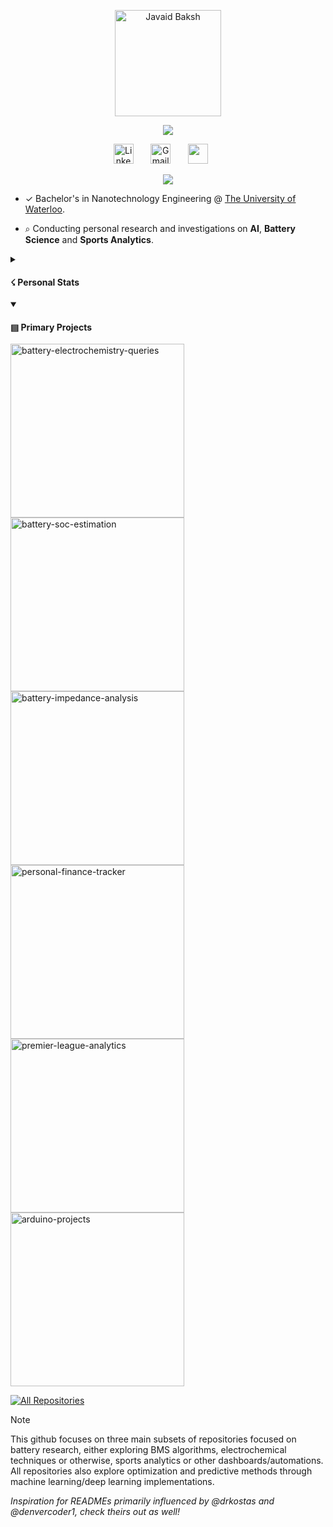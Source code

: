 <p align="center">
  <a href="https://github.com/javaidb">
    <img src="https://github.com/user-attachments/assets/b17c4766-aca4-4ebe-b7ba-80ed546d61c8" width= "170" alt="Javaid Baksh" /></a>
</p>

<p align="center">
    <a href="https://github.com/javaidb">
    <img src="https://readme-typing-svg.demolab.com/?lines=Battery+Engineer+&nbsp;+Researcher+&nbsp;+Data+Analyst;Battery+Modeling+&nbsp;AI+&nbsp;Football+Analytics;Always+curious,+Always+learning.+&font=Fira%20Code&center=true&width=440&height=45&color=50e74c&vCenter=true&pause=1000&size=15" />
    </a>
</p>

<!-- Social icons section -->
<p align="center">
  <a href="https://www.linkedin.com/in/javaidb/"><img width="32px" alt="LinkedIn" title="LinkedIn" src="https://github.com/user-attachments/assets/c53bea09-aaa9-4c06-97a9-7d363e0c0f97"/></a>
  &#8287;&#8287;&#8287;&#8287;&#8287;
  <a href="mailto:javaidbaksh@gmail.com"><img width="32px" alt="Gmail" title="Gmail" src="https://github.com/user-attachments/assets/b60f8ec6-fbdc-4a16-92b0-5fca54ae275d"/></a>
  &#8287;&#8287;&#8287;&#8287;&#8287;
  <a href="https://pypi.org/user/javaid/" alt="PyPi" title="PyPi"><img width="32px" src="https://github.com/user-attachments/assets/89c72291-f065-4431-aada-93f3cf7070cf"/></a>
  &#8287;&#8287;&#8287;&#8287;&#8287;
</p>

<!--  Github stats -->

<p align="center">
  <a href="https://github.com/javaidb">
      <img src="https://github-stats-alpha.vercel.app/api?username=javaidb&cc=22272e&tc=50e74c&ic=fff&bc=0000">
  </a>
</p>

* ✓ Bachelor's in Nanotechnology Engineering  @ [The University of Waterloo](https://uwaterloo.ca/future-students/programs/nanotechnology-engineering/). 

* ⌕ Conducting personal research and investigations on **AI**, **Battery Science** and **Sports Analytics**.

<!--  Github repository stats -->

<details>
  <summary><h4>☇ Personal Stats</h4></summary>

  ![](http://github-profile-summary-cards.vercel.app/api/cards/profile-details?username=javaidb&theme=dracula) 
  
  ![](http://github-profile-summary-cards.vercel.app/api/cards/repos-per-language?username=javaidb&theme=dracula) 
  ![](http://github-profile-summary-cards.vercel.app/api/cards/most-commit-language?username=javaidb&theme=dracula)

</details>
<details open> 
  <summary><h4>▤ Primary Projects</h4></summary>

  <!-- Repo info cards - https://github.com/anuraghazra/github-readme-stats -->
  <!-- Small repo cards (fork) - https://github.com/DenverCoder1/github-readme-stats -->
  <p align="left">
    <a href="https://github.com/javaidb/battery-electrochemistry-queries"><img width="278" src="https://denvercoder1-github-readme-stats.vercel.app/api/pin/?username=javaidb&repo=battery-electrochemistry-queries&theme=react&bg_color=1F222E&title_color=50e74c&hide_border=true&icon_color=F8D866&show_icons=false" alt="battery-electrochemistry-queries"></a>
    <a href="https://github.com/javaidb/battery-soc-estimation"><img width="278" src="https://denvercoder1-github-readme-stats.vercel.app/api/pin/?username=javaidb&repo=battery-soc-estimation&theme=react&bg_color=1F222E&title_color=50e74c&hide_border=true&icon_color=F8D866&show_icons=false" alt="battery-soc-estimation"></a>
    <a href="https://github.com/javaidb/battery-impedance-analysis"><img width="278" src="https://denvercoder1-github-readme-stats.vercel.app/api/pin/?username=javaidb&repo=battery-impedance-analysis&theme=react&bg_color=1F222E&title_color=50e74c&hide_border=true&icon_color=F8D866&show_icons=false" alt="battery-impedance-analysis"></a>
    <a href="https://github.com/javaidb/personal-finance-tracker"><img width="278" src="https://denvercoder1-github-readme-stats.vercel.app/api/pin/?username=javaidb&repo=personal-finance-tracker&theme=react&bg_color=1F222E&title_color=aee74c&hide_border=true&icon_color=F8D866&show_icons=false" alt="personal-finance-tracker"></a>
    <a href="https://github.com/javaidb/premier-league-analytics"><img width="278" src="https://denvercoder1-github-readme-stats.vercel.app/api/pin/?username=javaidb&repo=premier-league-analytics&theme=react&bg_color=1F222E&title_color=aee74c&hide_border=true&icon_color=F8D866&show_icons=false" alt="premier-league-analytics"></a>
    <a href="https://github.com/javaidb/arduino-projects"><img width="278" src="https://denvercoder1-github-readme-stats.vercel.app/api/pin/?username=javaidb&repo=arduino-projects&theme=react&bg_color=1F222E&title_color=4ce7a5&hide_border=true&icon_color=F8D866&show_icons=false" alt="arduino-projects"></a>
  </p>

  <a href="https://github.com/javaidb?tab=repositories&sort=stargazers"><img alt="All Repositories" title="All Repositories" src="https://custom-icon-badges.demolab.com/badge/-Click%20Here%20For%20All%20My%20Repos-1F222E?style=for-the-badge&logoColor=white&logo=repo"/></a>
</details>

> [!NOTE]
> This github focuses on three main subsets of repositories focused on battery research, either exploring BMS algorithms, electrochemical techniques or otherwise, sports analytics or other dashboards/automations. All repositories also explore optimization and predictive methods through machine learning/deep learning implementations.

*Inspiration for READMEs primarily influenced by @drkostas and @denvercoder1, check theirs out as well!*
